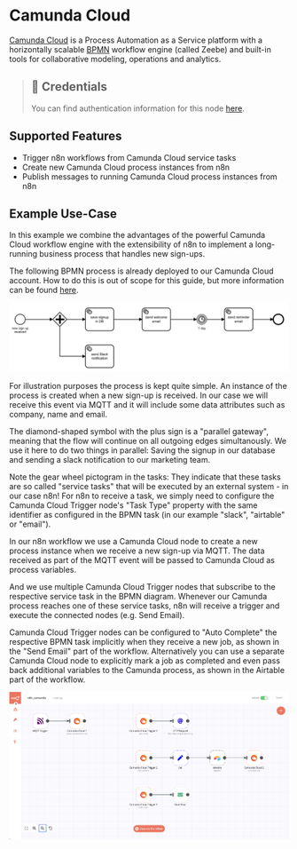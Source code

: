 # Camunda Cloud

[Camunda Cloud](https://camunda.com/products/cloud/) is a Process Automation as a Service platform with a horizontally scalable [BPMN](https://en.wikipedia.org/wiki/Business_Process_Model_and_Notation) workflow engine (called Zeebe) and built-in tools for collaborative modeling, operations and analytics.

> ## 🔑 Credentials
>
> You can find authentication information for this node [here](./docs/credentials.md).

## Supported Features

- Trigger n8n workflows from Camunda Cloud service tasks
- Create new Camunda Cloud process instances from n8n
- Publish messages to running Camunda Cloud process instances from n8n

## Example Use-Case

In this example we combine the advantages of the powerful Camunda Cloud workflow engine with the extensibility of n8n to implement a long-running business process that handles new sign-ups.

The following BPMN process is already deployed to our Camunda Cloud account. How to do this is out of scope for this guide, but more information can be found [here](https://docs.camunda.io/docs/guides).

![An example sign-up BPMN process](./docs/bpmn-process.png)

For illustration purposes the process is kept quite simple. An instance of the process is created when a new sign-up is received. In our case we will receive this event via MQTT and it will include some data attributes such as company, name and email.

The diamond-shaped symbol with the plus sign is a "parallel gateway", meaning that the flow will continue on all outgoing edges simultanously. We use it here to do two things in parallel: Saving the signup in our database and sending a slack notification to our marketing team.

Note the gear wheel pictogram in the tasks: They indicate that these tasks are so called "service tasks" that will be executed by an external system - in our case n8n! For n8n to receive a task, we simply need to configure the Camunda Cloud Trigger node's "Task Type" property with the same identifier as configured in the BPMN task (in our example "slack", "airtable" or "email").

In our n8n workflow we use a Camunda Cloud node to create a new process instance when we receive a new sign-up via MQTT. The data received as part of the MQTT event will be passed to Camunda Cloud as process variables.

And we use multiple Camunda Cloud Trigger nodes that subscribe to the respective service task in the BPMN diagram. Whenever our Camunda process reaches one of these service tasks, n8n will receive a trigger and execute the connected nodes (e.g. Send Email).

Camunda Cloud Trigger nodes can be configured to "Auto Complete" the respective BPMN task implicitly when they receive a new job, as shown in the "Send Email" part of the workflow. Alternatively you can use a separate Camunda Cloud node to explicitly mark a job as completed and even pass back additional variables to the Camunda process, as shown in the Airtable part of the workflow.

![n8n workflow](./docs/n8n-workflow.png)
